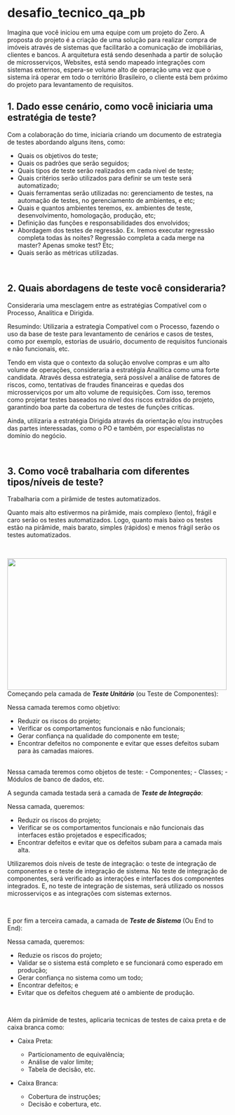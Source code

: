 # desafio_tecnico_qa_pb

Imagina que você iniciou em uma equipe com um projeto do Zero.
A proposta do projeto é a criação de uma solução para realizar compra de imóveis através de sistemas que facilitarão a comunicação de imobiliárias, clientes e bancos.
A arquitetura está sendo desenhada a partir de solução de microsserviços, Websites, está sendo mapeado integrações com sistemas externos, espera-se volume alto de operação uma vez que o sistema irá operar em todo o território Brasileiro, o cliente está bem próximo do projeto para levantamento de requisitos. 
<br />

<h2>1.	Dado esse cenário, como você iniciaria uma estratégia de teste?</h2> 

Com a colaboração do time, iniciaria criando um documento de estrategia de testes abordando alguns itens, como:
  - Quais os objetivos do teste;
  - Quais os padrões que serão seguidos;
  - Quais tipos de teste serão realizados em cada nivel de teste;
  - Quais critérios serão utilizados para definir se um teste será automatizado;
  - Quais ferramentas serão utilizadas no: gerenciamento de testes, na automação de testes, no gerenciamento de ambientes, e etc;
  - Quais e quantos ambientes teremos, ex. ambientes de teste, desenvolvimento, homologação, produção, etc;
  - Definição das funções e responsabilidades dos envolvidos;
  - Abordagem dos testes de regressão. Ex. Iremos executar regressão completa todas às noites? Regressão completa a cada merge na master? Apenas smoke test? Etc;
  - Quais serão as métricas utilizadas.

<br />

<h2>2.	Quais abordagens de teste você consideraria?</h2>

Consideraria uma mesclagem entre as estratégias Compatível com o Processo, Analítica e Dirigida.

Resumindo: Utilizaria a estrategia Compatível com o Processo, fazendo o uso da base de teste para levantamento de cenários e casos de testes, como por exemplo, estorias de usuário, documento de requisitos funcionais e não funcionais, etc. 

Tendo em vista que o contexto da solução envolve compras e um alto volume de operações, consideraria a estratégia Analítica como uma forte candidata. Através dessa estrategia, será possível a análise de fatores de riscos, como, tentativas de fraudes financeiras e quedas dos microsserviços por um alto volume de requisições. Com isso, teremos como projetar testes baseados no nível dos riscos extraídos do projeto, garantindo boa parte da cobertura de testes de funções criticas.

Ainda, utilizaria a estratégia Dirigida através da orientação e/ou instruções das partes interessadas, como o PO e também, por especialistas no domínio do negócio.

<br />

<h2>3.	Como você trabalharia com diferentes tipos/níveis de teste?</h2>

Trabalharia com a pirâmide de testes automatizados.

Quanto mais alto estivermos na pirâmide, mais complexo (lento), frágil e caro serão os testes automatizados. Logo, quanto mais baixo os testes estão na pirâmide, mais barato, simples (rápidos) e menos frágil serão os testes automatizados.

<br/>

<a href="url"><img src="https://www.eximiaco.tech/wp-content/uploads/sites/2/2020/05/Test-Pyramid-Eximia-1024x765.png" align="left" height="300" width="500" ></a>
<br/><br/><br/><br/><br/><br/><br/><br/><br/><br/><br/><br/><br/><br/>
Começando pela camada de <strong><em>Teste Unitário</em></strong> (ou Teste de Componentes):

Nessa camada teremos como objetivo: 
  - Reduzir os riscos do projeto;
  - Verificar os comportamentos funcionais e não funcionais;
  - Gerar confiança na qualidade do componente em teste;
  - Encontrar defeitos no componente e evitar que esses defeitos subam para às camadas maiores. 

<br />
Nessa camada teremos como objetos de teste:
- Componentes;
- Classes;
- Módulos de banco de dados, etc.

<br />

A segunda camada testada será a camada de <strong><em>Teste de Integração</em></strong>:

Nessa camada, queremos:
  - Reduzir os riscos do projeto;
  - Verificar se os comportamentos funcionais e não funcionais das interfaces estão projetados e especificados;
  - Encontrar defeitos e evitar que os defeitos subam para a camada mais alta.


Utilizaremos dois níveis de teste de integração: o teste de integração de componentes e o teste de integração de sistema.
No teste de integração de componentes, será verificado as interações e interfaces dos componentes integrados. E, no teste de integração de sistemas, será utilizado os nossos microsserviços e as integrações com sistemas externos.


<br />

E por fim a terceira camada, a camada de <strong><em>Teste de Sistema</em></strong> (Ou End to End):

Nessa camada, queremos:
- Reduzie os riscos do projeto; 
- Validar se o sistema está completo e se funcionará como esperado em produção;
- Gerar confiança no sistema como um todo;
- Encontrar defeitos; e 
- Evitar que os defeitos cheguem até o ambiente de produção.

<br/>

Além da pirâmide de testes, aplicaria tecnicas de testes de caixa preta e de caixa branca como:
- Caixa Preta:
  - Particionamento de equivalência;
  - Análise de valor limite;
  - Tabela de decisão, etc.

- Caixa Branca:
  - Cobertura de instruções;
  - Decisão e cobertura, etc. 

